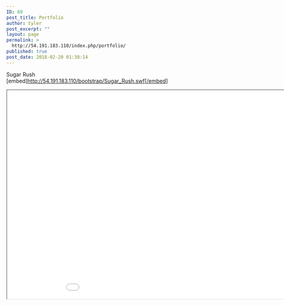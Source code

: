 ```yaml
---
ID: 69
post_title: Portfolio
author: tyler
post_excerpt: ""
layout: page
permalink: >
  http://54.191.183.110/index.php/portfolio/
published: true
post_date: 2018-02-20 01:30:14
---
```

Sugar Rush
[embed]http://54.191.183.110/bootstrap/Sugar_Rush.swf[/embed]
<iframe width="1000" height="550" src="//54.191.183.110/bootstrap/Sugar_Rush.swf" frameborder="3" allowfullscreen></iframe>